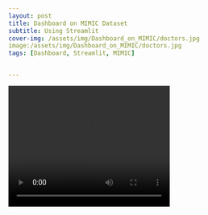 ```yaml
---
layout: post
title: Dashboard on MIMIC Dataset
subtitle: Using Streamlit 
cover-img: /assets/img/Dashboard_on_MIMIC/doctors.jpg
image:/assets/img/Dashboard_on_MIMIC/doctors.jpg
tags: [Dashboard, Streamlit, MIMIC]


---
```




<video width="320" height="240" controls>   <source src="../assets/img/demo.webm" type="video/webm">  </video>



